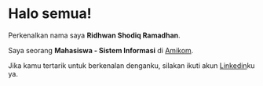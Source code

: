 # Halo semua! 

Perkenalkan nama saya **Ridhwan Shodiq Ramadhan**.<br>

Saya seorang **Mahasiswa - Sistem Informasi** di [Amikom](https://home.amikom.ac.id/).<br>

Jika kamu tertarik untuk berkenalan denganku, silakan ikuti akun [Linkedin](https://www.linkedin.com/in/gilang-adhan/)ku ya.
